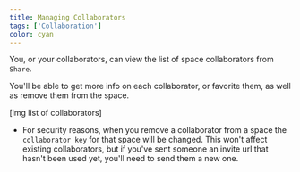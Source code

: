 ```yaml
---
title: Managing Collaborators
tags: ['Collaboration']
color: cyan
---
```


You, or your collaborators, can view the list of space collaborators from `Share`.

You'll be able to get more info on each collaborator, or favorite them, as well as remove them from the space.

[img list of collaborators]

- For security reasons, when you remove a collaborator from a space the `collaborator key` for that space will be changed. This won't affect existing collaborators, but if you've sent someone an invite url that hasn't been used yet, you'll need to send them a new one.